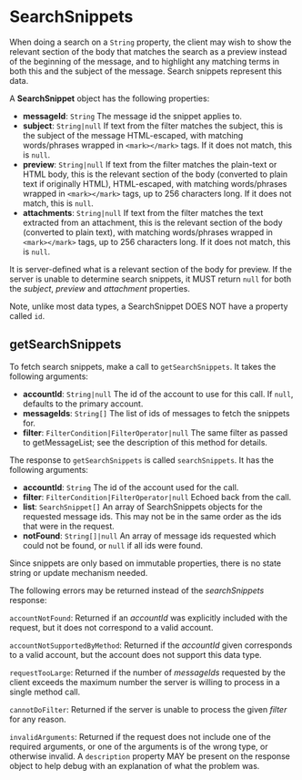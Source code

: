 # SearchSnippets

When doing a search on a `String` property, the client may wish to show the relevant section of the body that matches the search as a preview instead of the beginning of the message, and to highlight any matching terms in both this and the subject of the message. Search snippets represent this data.

A **SearchSnippet** object has the following properties:

- **messageId**: `String`
  The message id the snippet applies to.
- **subject**: `String|null`
  If text from the filter matches the subject, this is the subject of the message HTML-escaped, with matching words/phrases wrapped in `<mark></mark>` tags. If it does not match, this is `null`.
- **preview**: `String|null`
  If text from the filter matches the plain-text or HTML body, this is the relevant section of the body (converted to plain text if originally HTML), HTML-escaped, with matching words/phrases wrapped in `<mark></mark>` tags, up to 256 characters long. If it does not match, this is `null`.
- **attachments**: `String|null`
  If text from the filter matches the text extracted from an attachment, this is the relevant section of the body (converted to plain text), with matching words/phrases wrapped in `<mark></mark>` tags, up to 256 characters long. If it does not match, this is `null`.

It is server-defined what is a relevant section of the body for preview. If the server is unable to determine search snippets, it MUST return `null` for both the *subject*, *preview* and *attachment* properties.

Note, unlike most data types, a SearchSnippet DOES NOT have a property called `id`.

## getSearchSnippets

To fetch search snippets, make a call to `getSearchSnippets`. It takes the following arguments:

- **accountId**: `String|null`
  The id of the account to use for this call. If `null`, defaults to the primary account.
- **messageIds**: `String[]`
  The list of ids of messages to fetch the snippets for.
- **filter**: `FilterCondition|FilterOperator|null`
  The same filter as passed to getMessageList; see the description of this method for details.

The response to `getSearchSnippets` is called `searchSnippets`. It has the following arguments:

- **accountId**: `String`
  The id of the account used for the call.
- **filter**: `FilterCondition|FilterOperator|null`
  Echoed back from the call.
- **list**: `SearchSnippet[]`
  An array of SearchSnippets objects for the requested message ids. This may not be in the same order as the ids that were in the request.
- **notFound**: `String[]|null`
  An array of message ids requested which could not be found, or `null` if all
  ids were found.

Since snippets are only based on immutable properties, there is no state string or update mechanism needed.

The following errors may be returned instead of the *searchSnippets* response:

`accountNotFound`: Returned if an *accountId* was explicitly included with the request, but it does not correspond to a valid account.

`accountNotSupportedByMethod`: Returned if the *accountId* given corresponds to a valid account, but the account does not support this data type.

`requestTooLarge`: Returned if the number of *messageIds* requested by the client exceeds the maximum number the server is willing to process in a single method call.

`cannotDoFilter`: Returned if the server is unable to process the given *filter* for any reason.

`invalidArguments`: Returned if the request does not include one of the required arguments, or one of the arguments is of the wrong type, or otherwise invalid. A `description` property MAY be present on the response object to help debug with an explanation of what the problem was.
